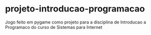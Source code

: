 # projeto-introducao-programacao
Jogo feito em pygame como projeto para a disciplina de Introducao a Programaco do curso de Sistemas para Internet
